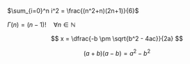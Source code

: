 

$\sum_{i=0}^n i^2 = \frac{(n^2+n)(2n+1)}{6}$



$\Gamma(n) = (n-1)!\quad\forall n\in\mathbb N$






$$	x = \dfrac{-b \pm \sqrt{b^2 - 4ac}}{2a} $$



$$
(a+b)(a-b) = a^2 - b^2
$$

